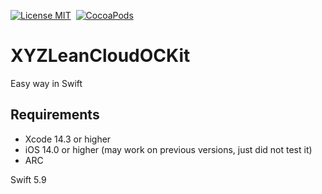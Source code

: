 [![License MIT](https://img.shields.io/badge/license-MIT-green.svg?style=flat)](https://github.com/cywd/FitRefresh/blob/master/LICENSE) 
[![CocoaPods](http://img.shields.io/cocoapods/v/XYZLeanCloudOCKit.svg?style=flat)](http://cocoapods.org/?q=XYZLeanCloudOCKit)




# XYZLeanCloudOCKit
Easy way in Swift
 



## Requirements
* Xcode 14.3 or higher
* iOS 14.0 or higher (may work on previous versions, just did not test it)
* ARC

Swift 5.9
